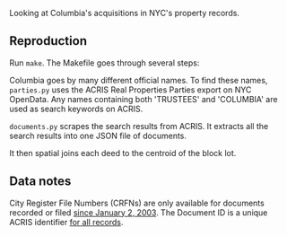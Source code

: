 Looking at Columbia's acquisitions in NYC's property records.

## Reproduction

Run `make`. The Makefile goes through several steps:

Columbia goes by many different official names. To find these names, `parties.py` uses the ACRIS Real Properties Parties export on NYC OpenData. Any names containing both 'TRUSTEES' and 'COLUMBIA' are used as search keywords on ACRIS.

`documents.py` scrapes the search results from ACRIS. It extracts all the search results into one JSON file of documents.

It then spatial joins each deed to the centroid of the block lot.

<!--
It then merges the JSON with a shapefile of blocks and lots (either [this](https://www1.nyc.gov/site/planning/data-maps/open-data/dwn-pluto-mappluto.page) ([documentation](https://github.com/CityOfNewYork/nyc-geo-metadata/blob/master/Metadata/Metadata_DigitalTaxMap.md)) or [this](https://data.cityofnewyork.us/Housing-Development/Department-of-Finance-Digital-Tax-Map/smk3-tmxj)).
-->

## Data notes

City Register File Numbers (CRFNs) are only available for documents recorded or filed [since January 2, 2003](https://acris.nyoss.com/AcrisHelp/docsearch/default.htm#!Documents/searchbydocumentidci.htm). The Document ID is a unique ACRIS identifier [for all records](https://acris.nyoss.com/AcrisHelp/docsearch/default.htm#!Documents/detailview.htm).
